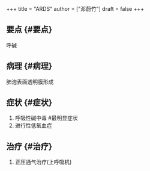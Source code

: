 +++
title = "ARDS"
author = ["邓蔚竹"]
draft = false
+++

## 要点 {#要点}

呼碱


## 病理 {#病理}

肺泡表面透明膜形成


## 症状 {#症状}

1.  呼吸性碱中毒 #最明显症状
2.  进行性低氧血症


## 治疗 {#治疗}

1.  正压通气治疗(上呼吸机)